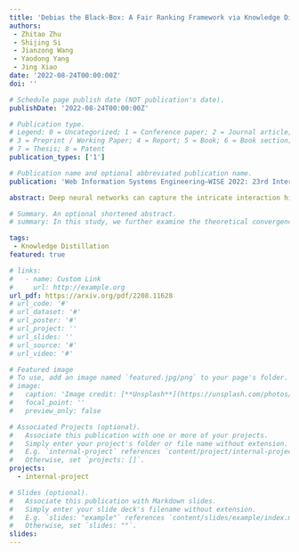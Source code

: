 ```yaml
---
title: 'Debias the Black-Box: A Fair Ranking Framework via Knowledge Distillation'
authors:
 - Zhitao Zhu
 - Shijing Si
 - Jianzong Wang
 - Yaodong Yang
 - Jing Xiao
date: '2022-08-24T00:00:00Z'
doi: ''

# Schedule page publish date (NOT publication's date).
publishDate: '2022-08-24T00:00:00Z'

# Publication type.
# Legend: 0 = Uncategorized; 1 = Conference paper; 2 = Journal article;
# 3 = Preprint / Working Paper; 4 = Report; 5 = Book; 6 = Book section;
# 7 = Thesis; 8 = Patent
publication_types: ['1']

# Publication name and optional abbreviated publication name.
publication: 'Web Information Systems Engineering–WISE 2022: 23rd International Conference'

abstract: Deep neural networks can capture the intricate interaction history information between queries and documents, because of their many complicated nonlinear units, allowing them to provide correct search recommendations. However, service providers frequently face more complex obstacles in real-world circumstances, such as deployment cost constraints and fairness requirements. Knowledge distillation, which transfers the knowledge of a well-trained complex model (teacher) to a simple model (student), has been proposed to alleviate the former concern, but the best current distillation methods focus only on how to make the student model imitate the predictions of the teacher model. To better facilitate the application of deep models, we propose a fair information retrieval framework based on knowledge distillation. This framework can improve the exposure-based fairness of models while considerably decreasing model size. Our extensive experiments on three huge datasets show that our proposed framework can reduce the model size to a minimum of 1% of its original size while maintaining its black-box state. It also improves fairness performance by 15%–46% while keeping a high level of recommendation effectiveness.

# Summary. An optional shortened abstract.
# summary: In this study, we further examine the theoretical convergence rate and sample complexity of such regret minimization-based double oracle methods, utilizing a unified framework called RegretMinimizing Double Oracle.

tags:
 - Knowledge Distillation
featured: true

# links:
#   - name: Custom Link
#     url: http://example.org
url_pdf: https://arxiv.org/pdf/2208.11628
# url_code: '#'
# url_dataset: '#'
# url_poster: '#'
# url_project: ''
# url_slides: ''
# url_source: '#'
# url_video: '#'

# Featured image
# To use, add an image named `featured.jpg/png` to your page's folder.
# image:
#   caption: 'Image credit: [**Unsplash**](https://unsplash.com/photos/pLCdAaMFLTE)'
#   focal_point: ''
#   preview_only: false

# Associated Projects (optional).
#   Associate this publication with one or more of your projects.
#   Simply enter your project's folder or file name without extension.
#   E.g. `internal-project` references `content/project/internal-project/index.md`.
#   Otherwise, set `projects: []`.
projects:
  - internal-project

# Slides (optional).
#   Associate this publication with Markdown slides.
#   Simply enter your slide deck's filename without extension.
#   E.g. `slides: "example"` references `content/slides/example/index.md`.
#   Otherwise, set `slides: ""`.
slides:
---
```

